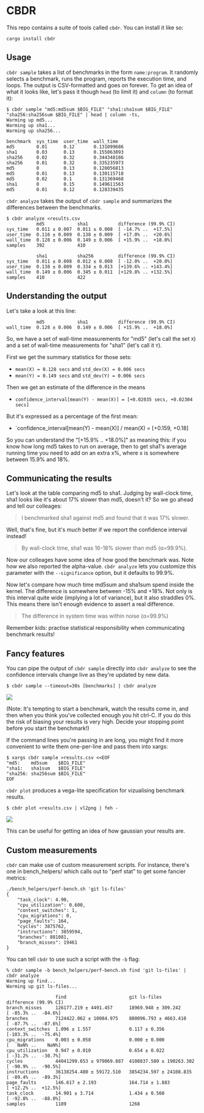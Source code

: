 # CBDR

This repo contains a suite of tools called `cbdr`.  You can install it like so:

```
cargo install cbdr
```

## Usage

`cbdr sample` takes a list of benchmarks in the form `name:program`.
It randomly selects a benchmark, runs the program, reports the execution time,
and loops.  The output is CSV-formatted and goes on forever.  To get an idea
of what it looks like, let's pass it though `head` (to limit it) and `column`
(to format it):

```
$ cbdr sample "md5:md5sum $BIG_FILE" "sha1:sha1sum $BIG_FILE" "sha256:sha256sum $BIG_FILE" | head | column -ts,
Warming up md5...
Warming up sha1...
Warming up sha256...

benchmark  sys_time  user_time  wall_time
md5        0.01      0.12       0.131099686
sha1       0.03      0.13       0.155063893
sha256     0.02      0.32       0.344348186
sha256     0.01      0.32       0.335235973
md5        0         0.13       0.128056813
md5        0.01      0.13       0.130115718
md5        0.02      0.1        0.131369468
sha1       0         0.15       0.149611563
md5        0.01      0.12       0.128339435
```

`cbdr analyze` takes the output of `cbdr sample` and summarizes the differences
between the benchmarks.

```
$ cbdr analyze <results.csv
           md5            sha1           difference (99.9% CI)
sys_time   0.011 ± 0.007  0.011 ± 0.008  [ -14.7% ..  +17.5%]
user_time  0.116 ± 0.009  0.138 ± 0.009  [ +17.0% ..  +20.6%]
wall_time  0.128 ± 0.006  0.149 ± 0.006  [ +15.9% ..  +18.0%]
samples    392            410

           sha1           sha256         difference (99.9% CI)
sys_time   0.011 ± 0.008  0.012 ± 0.008  [ -12.0% ..  +20.0%]
user_time  0.138 ± 0.009  0.334 ± 0.013  [+139.6% .. +143.4%]
wall_time  0.149 ± 0.006  0.345 ± 0.011  [+129.8% .. +132.5%]
samples    410            422
```

## Understanding the output

Let's take a look at this line:

```
           md5            sha1           difference (99.9% CI)
wall_time  0.128 ± 0.006  0.149 ± 0.006  [ +15.9% ..  +18.0%]
```

So, we have a set of wall-time measurements for "md5" (let's call the set
`X`) and a set of wall-time measurements for "sha1" (let's call it `Y`).

First we get the summary statistics for those sets:

* `mean(X) = 0.128 secs` and `std_dev(X) = 0.006 secs`
* `mean(Y) = 0.149 secs` and `std_dev(Y) = 0.006 secs`

Then we get an estimate of the difference in the means

* `confidence_interval[mean(Y) - mean(X)] = [+0.02035 secs, +0.02304 secs]`

But it's expressed as a percentage of the first mean:

* `confidence_interval[mean(Y) - mean(X)] / mean(X) = [+0.159, +0.18]

So you can understand the "[+15.9% .. +18.0%]" as meaning this: if you know
how long md5 takes to run on average, then to get sha1's average running time
you need to add on an extra x%, where x is somewhere between 15.9% and 18%.

## Communicating the results

Let's look at the table comparing md5 to sha1.  Judging by wall-clock time,
sha1 looks like it's about 17% slower than md5, doesn't it?  So we go ahead
and tell our colleages:

> I benchmarked sha1 against md5 and found that it was 17% slower.

Well, that's fine, but it's _much_ better if we report the confidence
interval instead!

> By wall-clock time, sha1 was 16-18% slower than md5 (α=99.9%).

Now our colleages have some idea of how good the benchmark was.  Note how
we also reported the alpha-value.  `cbdr analyze` lets you customize this
parameter with the `--significance` option, but it defaults to 99.9%.

Now let's compare how much time md5sum and sha1sum spend inside the kernel.
The difference is somewhere between -15% and +18%.  Not only is this interval
quite wide (implying a lot of variance), but it also straddles 0%.  This means
there isn't enough evidence to assert a real difference.

> The difference in system time was within noise (α=99.9%)

Remember kids: practise statistical responsibility when communicating
benchmark results!

## Fancy features

You can pipe the output of `cbdr sample` directly into `cbdr analyze` to
see the confidence intervals change live as they're updated by new data.

```
$ cbdr sample --timeout=30s [benchmarks] | cbdr analyze
```

![](https://github.com/asayers/cbdr/raw/master/demo.gif)

(Note: It's tempting to start a benchmark, watch the results come in, and
then when you think you've collected enough you hit ctrl-C.  If you do this
the risk of biasing your results is very high.  Decide your stopping point
before you start the benchmark!)

If the command lines you're passing in are long, you might find it more
convenient to write them one-per-line and pass them into xargs:

```
$ xargs cbdr sample >results.csv <<EOF
"md5:    md5sum    $BIG_FILE"
"sha1:   sha1sum   $BIG_FILE"
"sha256: sha256sum $BIG_FILE"
EOF
```

`cbdr plot` produces a vega-lite specification for vizualising benchmark
results.

```
$ cbdr plot <results.csv | vl2png | feh -
```

![](https://github.com/asayers/cbdr/raw/master/demo.png)

This can be useful for getting an idea of how gaussian your results are.

## Custom measurements

`cbdr` can make use of custom measurement scripts.  For instance, there's one
in bench_helpers/ which calls out to "perf stat" to get some fancier metrics:

```
./bench_helpers/perf-bench.sh 'git ls-files'
{
    "task_clock": 4.90,
    "cpu_utilization": 0.600,
    "context_switches": 1,
    "cpu_migrations": 0,
    "page_faults": 164,
    "cycles": 3875762,
    "instructions": 3859594,
    "branches": 881081,
    "branch_misses": 19461
}
```

You can tell `cbdr` to use such a script with the `-b` flag:

```
% cbdr sample -b bench_helpers/perf-bench.sh find 'git ls-files' | cbdr analyze
Warming up find...
Warming up git ls-files...

                  find                       git ls-files              difference (99.9% CI)
branch_misses     126177.219 ± 4491.457      18969.948 ± 309.242       [ -85.3% ..  -84.6%]
branches          7124422.062 ± 10084.975    880096.793 ± 4663.410     [ -87.7% ..  -87.6%]
context_switches  1.096 ± 1.557              0.117 ± 0.356             [-103.3% ..  -75.4%]
cpu_migrations    0.003 ± 0.058              0.000 ± 0.000             [   NaN% ..    NaN%]
cpu_utilization   0.947 ± 0.010              0.654 ± 0.022             [ -31.2% ..  -30.7%]
cycles            44041299.653 ± 979069.887  4108837.580 ± 190263.302  [ -90.9% ..  -90.5%]
instructions      36138254.480 ± 59172.510   3854234.597 ± 24108.835   [ -89.4% ..  -89.3%]
page_faults       146.617 ± 2.193            164.714 ± 1.883           [ +12.2% ..  +12.5%]
task_clock        14.901 ± 3.714             1.434 ± 0.560             [ -92.8% ..  -88.0%]
samples           1189                       1268
```
